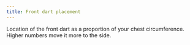 ```yaml
---
title: Front dart placement
---
```


Location of the front dart as a proportion of your chest circumference. Higher numbers move it more to the side.
